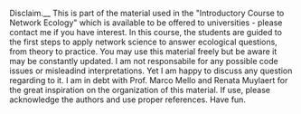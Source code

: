 Disclaim.__
This is part of the material used in the "Introductory Course to Network Ecology" which is available to be offered to universities - please contact me if you have interest. In this course, the students are guided to the first steps to apply network science to answer ecological questions, from theory to practice.
You may use this material freely but be aware it may be constantly updated. I am not responsabile for any possible code issues or misleadind interpretations. Yet I am happy to discuss any question regarding to it. 
I am in debt with Prof. Marco Mello and Renata Muylaert for the great inspiration on the organization of this material. If use, please acknowledge the authors and use proper references. 
Have fun.

